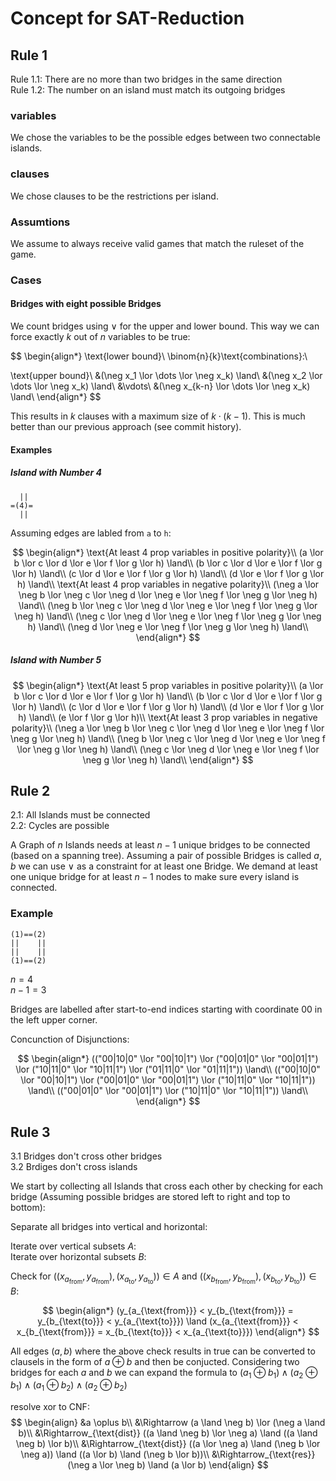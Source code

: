 # Concept for SAT-Reduction

## Rule 1

Rule 1.1: There are no more than two bridges in the same direction  
Rule 1.2: The number on an island must match its outgoing bridges

### variables

We chose the variables to be the possible edges between two connectable islands.

### clauses

We chose clauses to be the restrictions per island.

### Assumtions

We assume to always receive valid games that match the ruleset of the game.

### Cases

#### Bridges with eight possible Bridges

We count bridges using $\lor$ for the upper and lower bound. This way we can force exactly $k$ out of $n$ variables to be true:

$$
\begin{align*}
\text{lower bound}\\
\binom{n}{k}\text{combinations}:\\

\text{upper bound}\\
&(\neg x_1 \lor \dots \lor \neg x_k) \land\\
&(\neg x_2 \lor \dots \lor \neg x_k) \land\\
&\vdots\\
&(\neg x_{k-n} \lor \dots \lor \neg x_k) \land\\
\end{align*}
$$

This results in $k$ clauses with a maximum size of $k \cdot (k-1)$. This is much better than our previous approach (see commit history).

#### Examples

##### Island with Number 4

```
  ||
=(4)=
  ||
```

Assuming edges are labled from `a` to `h`:

$$
\begin{align*}
\text{At least 4 prop variables in positive polarity}\\
(a \lor b \lor c \lor d \lor e \lor f \lor g \lor h) \land\\
(b \lor c \lor d \lor e \lor f \lor g \lor h) \land\\
(c \lor d \lor e \lor f \lor g \lor h) \land\\
(d \lor e \lor f \lor g \lor h) \land\\
\text{At least 4 prop variables in negative polarity}\\
(\neg a \lor \neg b \lor \neg c \lor \neg d \lor \neg e \lor \neg f \lor \neg g \lor \neg h) \land\\
(\neg b \lor \neg c \lor \neg d \lor \neg e \lor \neg f \lor \neg g \lor \neg h) \land\\
(\neg c \lor \neg d \lor \neg e \lor \neg f \lor \neg g \lor \neg h) \land\\
(\neg d \lor \neg e \lor \neg f \lor \neg g \lor \neg h) \land\\
\end{align*}
$$

##### Island with Number 5

$$
\begin{align*}
\text{At least 5 prop variables in positive polarity}\\
(a \lor b \lor c \lor d \lor e \lor f \lor g \lor h) \land\\
(b \lor c \lor d \lor e \lor f \lor g \lor h) \land\\
(c \lor d \lor e \lor f \lor g \lor h) \land\\
(d \lor e \lor f \lor g \lor h) \land\\
(e \lor f \lor g \lor h)\\
\text{At least 3 prop variables in negative polarity}\\
(\neg a \lor \neg b \lor \neg c \lor \neg d \lor \neg e \lor \neg f \lor \neg g \lor \neg h) \land\\
(\neg b \lor \neg c \lor \neg d \lor \neg e \lor \neg f \lor \neg g \lor \neg h) \land\\
(\neg c \lor \neg d \lor \neg e \lor \neg f \lor \neg g \lor \neg h) \land\\
\end{align*}
$$

## Rule 2

2.1: All Islands must be connected  
2.2: Cycles are possible

A Graph of $n$ Islands needs at least $n-1$ unique bridges to be connected (based on a spanning tree). Assuming a pair of possible Bridges is called $a, b$ we can use $\lor$ as a constraint for at least one Bridge. We demand at least one unique bridge for at least $n-1$ nodes to make sure every island is connected.



### Example
```
(1)==(2)
||    ||
||    ||
(1)==(2)
```

$n = 4$  
$n-1 = 3$  

Bridges are labelled after start-to-end indices starting with coordinate 00 in the left upper corner.

Concunction of Disjunctions:

$$
\begin{align*}
(("00|10|0" \lor "00|10|1") \lor
("00|01|0" \lor "00|01|1") \lor
("10|11|0" \lor "10|11|1") \lor
("01|11|0" \lor "01|11|1")) \land\\
(("00|10|0" \lor "00|10|1") \lor
("00|01|0" \lor "00|01|1") \lor
("10|11|0" \lor "10|11|1")) \land\\
(("00|01|0" \lor "00|01|1") \lor
("10|11|0" \lor "10|11|1")) \land\\
\end{align*}
$$

## Rule 3

3.1 Bridges don't cross other bridges  
3.2 Brdiges don't cross islands

We start by collecting all Islands that cross each other by checking for each bridge (Assuming possible bridges are stored left to right and top to bottom):  

Separate all bridges into vertical and horizontal:

Iterate over vertical subsets $A$:  
Iterate over horizontal subsets $B$:

Check for $((x_{a_{\text{from}}}, y_{a_{\text{from}}}), (x_{a_{\text{to}}}, y_{a_{\text{to}}})) \in A$ and $((x_{b_{\text{from}}}, y_{b_{\text{from}}}), (x_{b_{\text{to}}}, y_{b_{\text{to}}})) \in B$:

$$
\begin{align*}
(y_{a_{\text{from}}} < y_{b_{\text{from}}} = y_{b_{\text{to}}} < y_{a_{\text{to}}}) \land
(x_{a_{\text{from}}} < x_{b_{\text{from}}} = x_{b_{\text{to}}} < x_{a_{\text{to}}})
\end{align*}
$$

All edges $(a,b)$ where the above check results in true can be converted to clausels in the form of $a \oplus b$ and then be conjucted. Considering two bridges for each $a$ and $b$ we can expand the formula to $(a_1 \oplus b_1) \land (a_2 \oplus b_1) \land (a_1 \oplus b_2) \land (a_2 \oplus b_2)$

resolve xor to CNF:
$$
\begin{align}
  &a \oplus b\\
  &\Rightarrow (a \land \neg b) \lor (\neg a \land b)\\
  &\Rightarrow_{\text{dist}} ((a \land \neg b) \lor \neg a) \land ((a \land \neg b) \lor b)\\
  &\Rightarrow_{\text{dist}} ((a \lor \neg a) \land (\neg b \lor \neg a)) \land ((a \lor b) \land (\neg b \lor b))\\
  &\Rightarrow_{\text{res}} (\neg a \lor \neg b) \land (a \lor b)
\end{align}
$$
